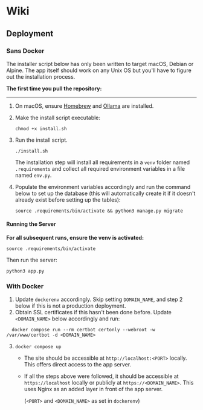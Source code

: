 # Wiki

## Deployment

### Sans Docker

The installer script below has only been written to target macOS, Debian or Alpine. The app itself should work on any Unix OS but you'll have to figure out the installation process.

**The first time you pull the repository:**

---

1. On macOS, ensure [Homebrew](https://brew.sh/) and [Ollama](https://ollama.com/download) are installed.

2. Make the install script executable:

    ```
    chmod +x install.sh
    ```

3. Run the install script.

    ```
    ./install.sh
    ```
    
    The installation step will install all requirements in a `venv` folder named `.requirements` and collect all required
    environment variables in a file named `env.py`. 

4. Populate the environment variables accordingly and run the command below to set up the database (this will automatically create it if it doesn't already exist before setting up the tables): 

    ```
    source .requirements/bin/activate && python3 manage.py migrate
    ```

#### Running the Server

**For all subsequent runs, ensure the venv is activated:**

```
source .requirements/bin/activate
```

Then run the server:

```
python3 app.py
```

### With Docker

1. Update `dockerenv` accordingly. Skip setting `DOMAIN_NAME`, and step 2 below if this is not a production deployment.
2. Obtain SSL certificates if this hasn't been done before. Update `<DOMAIN_NAME>` below accordingly and run:

```
  docker compose run --rm certbot certonly --webroot -w /var/www/certbot -d <DOMAIN_NAME>
```

3. `docker compose up`

    - The site should be accessible at `http://localhost:<PORT>` locally. This offers direct access to the app server.
    - If all the steps above were followed, it should be accessible at `https://localhost` locally or publicly at `https://<DOMAIN_NAME>`. This uses Nginx as an added layer in front of the app server.

        (`<PORT>` and `<DOMAIN_NAME>` as set in `dockerenv`)
